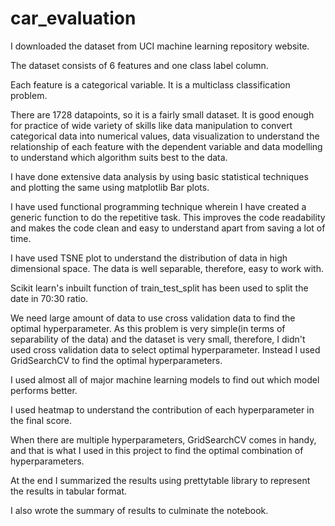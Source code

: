 # car_evaluation

I downloaded the dataset from UCI machine learning repository website.

The dataset consists of 6 features and one class label column.

Each feature is a categorical variable. It is a multiclass classification problem.

There are 1728 datapoints, so it is a fairly small dataset. It is good enough for practice of wide variety of skills like data manipulation to convert categorical data into numerical values, data visualization to understand the relationship of each feature with the dependent variable and data modelling to understand which algorithm suits best to the data.

I have done extensive data analysis by using basic statistical techniques and plotting the same using matplotlib Bar plots.

I have used functional programming technique wherein I have created a generic function to do the repetitive task. This improves the code readability and makes the code clean and easy to understand apart from saving a lot of time.

I have used TSNE plot to  understand the distribution of data in high dimensional space. The data is well separable, therefore, easy to work with.

Scikit learn's inbuilt function of train_test_split has been used to split the date in 70:30 ratio.

We need large amount of data to use cross validation data to find the optimal hyperparameter. As this problem is very simple(in terms of separability of the data) and the dataset is very small, therefore, I didn't used cross validation data to select optimal hyperparameter. Instead I used GridSearchCV to find the optimal hyperparameters. 

I used almost all of major machine learning models to find out which model performs better.

I used heatmap to understand the contribution of each hyperparameter in the final score.

When there are multiple hyperparameters, GridSearchCV comes in handy, and that is what I used in this project to find the optimal combination of hyperparameters. 

At the end I summarized the results using prettytable library to represent the results in tabular format.

I also wrote the summary of results to culminate the notebook.

